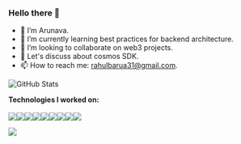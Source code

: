 ### Hello there 👋

<!--
**Arunava-Barua/Arunava-barua** is a ✨ _special_ ✨ repository because its `README.md` (this file) appears on your GitHub profile.

Here are some ideas to get you started:
-->

- 🔭 I’m Arunava.
- 🌱 I’m currently learning best practices for backend architecture.
- 👯 I’m looking to collaborate on web3 projects.
- 💬 Let's discuss about cosmos SDK.
- 📫 How to reach me: rahulbarua31@gmail.com.

![GitHub Stats](https://github-readme-stats.vercel.app/api?username=Arunava-barua&theme=radical)


**Technologies I worked on:**
<br>
<br>
<img src="https://img.shields.io/badge/MongoDB-47A248?logo=MongoDB&logoColor=white&style=for-the-badge" /><img src="https://img.shields.io/badge/Express-000000?logo=Express&logoColor=white&style=for-the-badge" /><img src="https://img.shields.io/badge/ReactJs-61DAFB?logo=React&logoColor=white&style=for-the-badge" /><img src="https://img.shields.io/badge/NodeJs-339933?logo=Node.js&logoColor=white&style=for-the-badge" /><img src="https://img.shields.io/badge/Solidity-363636?logo=Solidity&logoColor=white&style=for-the-badge" /><img src="https://img.shields.io/badge/Javascript-F7DF1E?logo=JavaScript&logoColor=white&style=for-the-badge" /><img src="https://img.shields.io/badge/HTML5-E34F26?logo=HTML5&logoColor=white&style=for-the-badge" /><img src="https://img.shields.io/badge/CSS3-1572B6?logo=CSS3&logoColor=white&style=for-the-badge" /><img src="https://img.shields.io/badge/Sass-CC6699?logo=Sass&logoColor=white&style=for-the-badge" />

<img src="https://img.shields.io/badge/Passport-34E27A?logo=Passport&logoColor=white&style=for-the-badge" />

